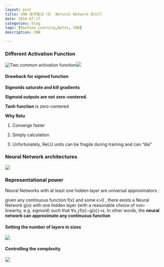 ```yaml
---
layout: post
title: CNN 读书笔记（3） Netural Network 初入门
date: 2016-07-17
categories: blog
tags: [Machine Learning,Notes, CNN]
description: CNN

---
```


### Different Activation Function

![Two common activation function](http://cs231n.github.io/assets/nn1/sigmoid.jpeg)![](http://cs231n.github.io/assets/nn1/tanh.jpeg)

#### Drawback for sigmod function

**Sigmoids saturate and kill gradients**

**Sigmoid outputs are not zero-centered.**


**Tanh function** is zero-centered


**Why Relu**

1. Converge faster

2. Simply calculation

3. Unfortunately, ReLU units can be fragile during training and can “die”


### Neural Network architectures


![](http://cs231n.github.io/assets/nn1/neural_net.jpeg)

### Representational power

Neural Networks with at least one hidden layer are universal approximators :

given any continuous function f(x) and some ϵ>0 , there exists a Neural Network g(x) with one hidden layer (with a reasonable choice of non-linearity, e.g. sigmoid) such that ∀x,∣f(x)−g(x)∣<ϵ. In other words, the **neural network can approximate any continuous function**

#### Setting the number of layers in sizes

![](http://cs231n.github.io/assets/nn1/layer_sizes.jpeg)

#### Controlling the complexity 

![](http://cs231n.github.io/assets/nn1/reg_strengths.jpeg)

